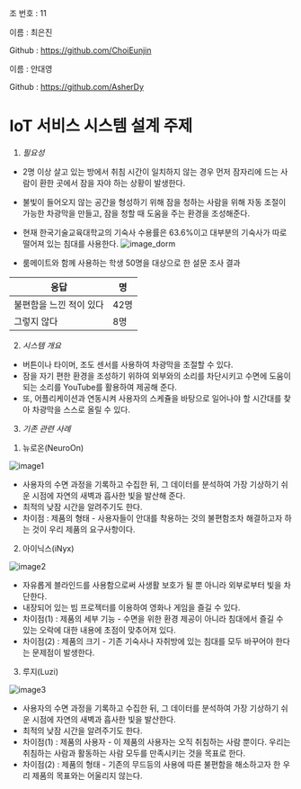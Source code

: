 조 번호 : 11

이름 : 최은진

Github : https://github.com/ChoiEunjin

이름 : 안대영

Github : https://github.com/AsherDy

# IoT 서비스 시스템 설계 주제

1. *필요성*
+ 2명 이상 살고 있는 방에서 취침 시간이 일치하지 않는 경우 먼저 잠자리에 드는 사람이 환한 곳에서 잠을 자야 하는 상황이 발생한다. 
+ 불빛이 들어오지 않는 공간을 형성하기 위해 잠을 청하는 사람을 위해 자동 조절이 가능한 차광막을 만들고, 잠을 청할 때 도움을 주는 환경을 조성해준다.

+ 현재 한국기술교육대학교의 기숙사 수용률은 63.6%이고 대부분의 기숙사가 따로 떨어져 있는 침대를 사용한다.
![image_dorm]
+ 룸메이트와 함께 사용하는 학생 50명을 대상으로 한 설문 조사 결과

응답 | 명
-----|---
불편함을 느낀 적이 있다|42명
그렇지 않다|8명

[image_dorm]: http://dorm.koreatech.ac.kr/res/img/contents/1/dorm/ye_g.jpg

2. *시스템 개요*
+ 버튼이나 타이머, 조도 센서를 사용하여 차광막을 조절할 수 있다. 
+ 잠을 자기 편한 환경을 조성하기 위하여 외부와의 소리를 차단시키고 수면에 도움이 되는 소리를 YouTube를 활용하여 제공해 준다. 
+ 또, 어플리케이션과 연동시켜 사용자의 스케쥴을 바탕으로 일어나야 할 시간대를 찾아 차광막을 스스로  올릴 수 있다.


3. *기존 관련 사례*
1) 뉴로온(NeuroOn)

![image1]

[image1]: http://imgnn.seoul.co.kr/img//upload/2015/08/12/SSI_20150812175122_V.jpg
+ 사용자의 수면 과정을 기록하고 수집한 뒤, 그 데이터를 분석하여 가장 기상하기 쉬운 시점에 자연의 새벽과 흡사한 빛을 발산해 준다.
+ 최적의 낮잠 시간을 알려주기도 한다.
+ 차이점 : 제품의 형태 - 사용자들이 안대를 착용하는 것의 불편함조차 해결하고자 하는 것이 우리 제품의 요구사항이다.

2) 아이닉스(iNyx)

![image2]

[image2]: http://post.phinf.naver.net/MjAxNzA0MDZfNzYg/MDAxNDkxNDA1Mjk4MjE1.INIRnbUtqdoSWKLFVYDzhBaNLhavugnBiy6iC38gJvMg.KeLd1oRvXuAoKTu5L5WopGIYUc-mx3J7R_jQFXd6xeUg.JPEG/Screen_20Shot_202016-04-20_20at_209.35.29_20AM.0.jpg?type=w1200

+ 자유롭게 블라인드를 사용함으로써 사생활 보호가 될 뿐 아니라 외부로부터 빛을 차단한다.
+ 내장되어 있는 빔 프로젝터를 이용하여 영화나 게임을 즐길 수 있다.
+ 차이점(1) : 제품의 세부 기능 - 수면을 위한 환경 제공이 아니라 침대에서 즐길 수 있는 오락에 대한 내용에 초점이 맞추어져 있다.
+ 차이점(2) : 제품의 크기 - 기존 기숙사나 자취방에 있는 침대를 모두 바꾸어야 한다는 문제점이 발생한다.

3) 루지(Luzi)

![image3]

[image3]: https://s3.amazonaws.com/electronichousesite/wp-content/uploads/2015/07/11124234/Luzi-Smart-Lights.jpg
+ 사용자의 수면 과정을 기록하고 수집한 뒤, 그 데이터를 분석하여 가장 기상하기 쉬운 시점에 자연의 새벽과 흡사한 빛을 발산한다.
+ 최적의 낮잠 시간을 알려주기도 한다.
+ 차이점(1) : 제품의 사용자 - 이 제품의 사용자는 오직 취침하는 사람 뿐이다. 우리는 취침하는 사람과 활동하는 사람 모두를 만족시키는 것을 목표로 한다.
+ 차이점(2) : 제품의 형태 - 기존의 무드등의 사용에 따른 불편함을 해소하고자 한 우리 제품의 목표와는 어울리지 않는다.
